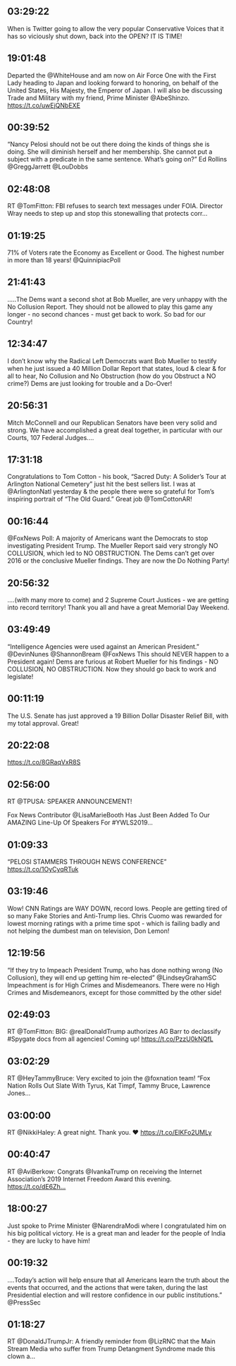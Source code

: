 ## 03:29:22
When is Twitter going to allow the very popular Conservative Voices that it has so viciously shut down, back into the OPEN? IT IS TIME!
## 19:01:48
Departed the @WhiteHouse and am now on Air Force One with the First Lady heading to Japan and looking forward to honoring, on behalf of the United States, His Majesty, the Emperor of Japan. I will also be discussing Trade and Military with my friend, Prime Minister @AbeShinzo. https://t.co/uwEjQNbEXE
## 00:39:52
“Nancy Pelosi should not be out there doing the kinds of things she is doing. She will diminish herself and her membership. She cannot put a subject with a predicate in the same sentence. What’s going on?”  Ed Rollins  @GreggJarrett  @LouDobbs
## 02:48:08
RT @TomFitton: FBI refuses to search text messages under FOIA. Director Wray needs to step up and stop this stonewalling that protects corr…
## 01:19:25
71% of Voters rate the Economy as Excellent or Good. The highest number in more than 18 years! @QuinnipiacPoll
## 21:41:43
.....The Dems want a second shot at Bob Mueller, are very unhappy with the No Collusion Report. They should not be allowed to play this game any longer - no second chances - must get back to work. So bad for our Country!
## 12:34:47
I don’t know why the Radical Left Democrats want Bob Mueller to testify when he just issued a 40 Million Dollar Report that states, loud &amp; clear &amp; for all to hear, No Collusion and No Obstruction (how do you Obstruct a NO crime?) Dems are just looking for trouble and a Do-Over!
## 20:56:31
Mitch McConnell and our Republican Senators have been very solid and strong. We have accomplished a great deal together, in particular with our Courts, 107 Federal Judges....
## 17:31:18
Congratulations to Tom Cotton - his book, “Sacred Duty: A Solider’s Tour at Arlington National Cemetery” just hit the best sellers list. I was at @ArlingtonNatl yesterday &amp; the people there were so grateful for Tom’s inspiring portrait of “The Old Guard.” Great job @TomCottonAR!
## 00:16:44
@FoxNews Poll: A majority of Americans want the Democrats to stop investigating President Trump. The Mueller Report said very strongly NO COLLUSION, which led to NO OBSTRUCTION. The Dems can’t get over 2016 or the conclusive Mueller findings. They are now the Do Nothing Party!
## 20:56:32
....(with many more to come) and 2 Supreme Court Justices - we are getting into record territory! Thank you all and have a great Memorial Day Weekend.
## 03:49:49
“Intelligence Agencies were used against an American President.” @DevinNunes  @ShannonBream @FoxNews  This should NEVER happen to a President again! Dems are furious at Robert Mueller for his findings - NO COLLUSION, NO OBSTRUCTION. Now they should go back to work and legislate!
## 00:11:19
The U.S. Senate has just approved a 19 Billion Dollar Disaster Relief Bill, with my total approval. Great!
## 20:22:08
https://t.co/8GRaqVxR8S
## 02:56:00
RT @TPUSA: SPEAKER ANNOUNCEMENT!

Fox News Contributor @LisaMarieBooth Has Just Been Added To Our AMAZING Line-Up Of Speakers For #YWLS2019…
## 01:09:33
“PELOSI STAMMERS THROUGH NEWS CONFERENCE” https://t.co/1OyCyqRTuk
## 03:19:46
Wow! CNN Ratings are WAY DOWN, record lows. People are getting tired of so many Fake Stories and Anti-Trump lies. Chris Cuomo was rewarded for lowest morning ratings with a prime time spot - which is failing badly and not helping the dumbest man on television, Don Lemon!
## 12:19:56
“If they try to Impeach President Trump, who has done nothing wrong (No Collusion), they will end up getting him re-elected” @LindseyGrahamSC Impeachment is for High Crimes and Misdemeanors. There were no High Crimes and Misdemeanors, except for those committed by the other side!
## 02:49:03
RT @TomFitton: BIG: @realDonaldTrump authorizes AG Barr to declassify #Spygate docs from all agencies!  Coming up! https://t.co/PzzU0kNQfL
## 03:02:29
RT @HeyTammyBruce: Very excited to join the @foxnation team! “Fox Nation Rolls Out Slate With Tyrus, Kat Timpf, Tammy Bruce, Lawrence Jones…
## 03:00:00
RT @NikkiHaley: A great night. Thank you. ❤️ https://t.co/EIKFo2UMLy
## 00:40:47
RT @AviBerkow: Congrats ⁦@IvankaTrump⁩ on receiving the Internet Association’s 2019 Internet Freedom Award this evening. https://t.co/dE6Zh…
## 18:00:27
Just spoke to Prime Minister @NarendraModi where I congratulated him on his big political victory. He is a great man and leader for the people of India - they are lucky to have him!
## 00:19:32
....Today’s action will help ensure that all Americans learn the truth about the events that occurred, and the actions that were taken, during the last Presidential election and will restore confidence in our public institutions.” @PressSec
## 01:18:27
RT @DonaldJTrumpJr: A friendly reminder from @LizRNC that the Main Stream Media who suffer from Trump Detangment Syndrome made this clown a…
